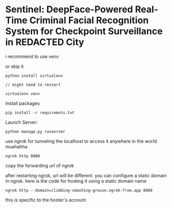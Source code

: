 # Sentinel: DeepFace-Powered Real-Time Criminal Facial Recognition System for Checkpoint Surveillance in REDACTED City

i recommend to use venv

or skip it
```
python install virtualenv

// might need to restart

virtualenv venv
```


Install packages
```
pip install -r requiremnts.txt
```



Launch Server:
```
python manage.py runserver
```


use ngrok for tunneling the localhost to access it anywhere in the world muahahha

```
ngrok http 8000
```

copy the forwarding url of ngrok


after restarting ngrok, url will be different. you can configure a static domain in ngrok. here is the code for hosting it using a static domain name

```
ngrok http --domain=climbing-smashing-grouse.ngrok-free.app 8000
```

this is specific to the hoster's account
